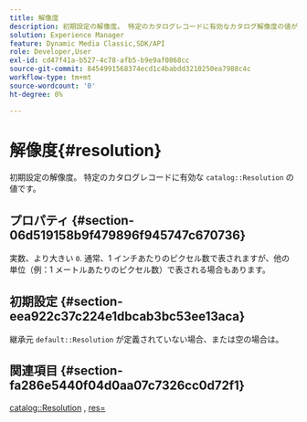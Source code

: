```yaml
---
title: 解像度
description: 初期設定の解像度。 特定のカタログレコードに有効なカタログ解像度の値が含まれていない場合のデフォルトの解像度を指定します。
solution: Experience Manager
feature: Dynamic Media Classic,SDK/API
role: Developer,User
exl-id: cd47f41a-b527-4c78-afb5-b9e9af0868cc
source-git-commit: 8454991568374ecd1c4babdd3210250ea7988c4c
workflow-type: tm+mt
source-wordcount: '0'
ht-degree: 0%

---
```


# 解像度{#resolution}

初期設定の解像度。 特定のカタログレコードに有効な `catalog::Resolution` の値です。

## プロパティ {#section-06d519158b9f479896f945747c670736}

実数、より大きい `0`. 通常、1 インチあたりのピクセル数で表されますが、他の単位（例：1 メートルあたりのピクセル数）で表される場合もあります。

## 初期設定 {#section-eea922c37c224e1dbcab3bc53ee13aca}

継承元 `default::Resolution` が定義されていない場合、または空の場合は。

## 関連項目 {#section-fa286e5440f04d0aa07c7326cc0d72f1}

[catalog::Resolution](../../../../../ir-api/material-cat/image-rendering-api-ref/c-ir-material-catalog/c-ir-material-data-reference/r-ir-resolution-dataref.md#reference-6a2d64c2d72b438fade58a3391569da7) , [res=](../../../../../ir-api/http-protocol/image-rendering-api-ref/c-ir-http-protocol-ref/c-ir-http-protocol-command-reference/r-ir-res.md#reference-0ad9de8887144c83a6db97b4994f7c04)
